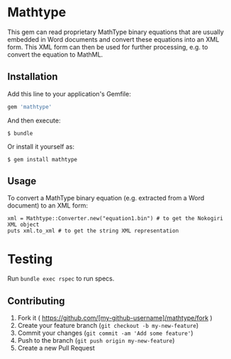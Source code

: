 # Mathtype

This gem can read proprietary MathType binary equations that are usually embedded in Word documents and convert these equations into an XML form. This XML form can then be used for further processing, e.g. to convert the equation to MathML.

## Installation

Add this line to your application's Gemfile:

```ruby
gem 'mathtype'
```

And then execute:

    $ bundle

Or install it yourself as:

    $ gem install mathtype

## Usage

To convert a MathType binary equation (e.g. extracted from a Word document) to an XML form:

```
xml = Mathtype::Converter.new("equation1.bin") # to get the Nokogiri XML object
puts xml.to_xml # to get the string XML representation
```

# Testing

Run `bundle exec rspec` to run specs.

## Contributing

1. Fork it ( https://github.com/[my-github-username]/mathtype/fork )
2. Create your feature branch (`git checkout -b my-new-feature`)
3. Commit your changes (`git commit -am 'Add some feature'`)
4. Push to the branch (`git push origin my-new-feature`)
5. Create a new Pull Request
